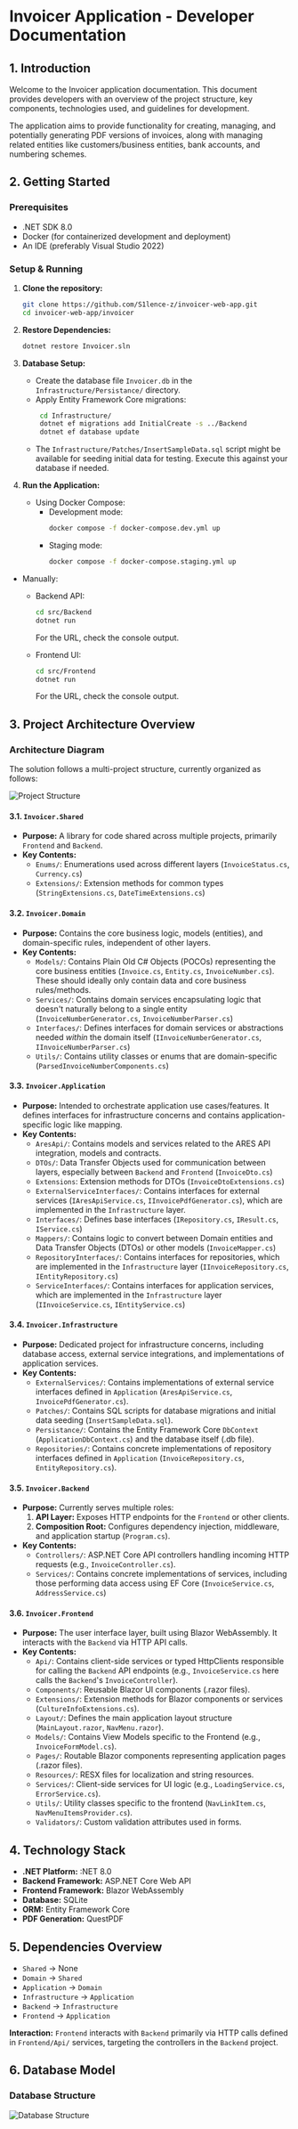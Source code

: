 # Invoicer Application - Developer Documentation

## 1. Introduction

Welcome to the Invoicer application documentation. This document provides developers with an overview of the project structure, key components, technologies used, and guidelines for development.

The application aims to provide functionality for creating, managing, and potentially generating PDF versions of invoices, along with managing related entities like customers/business entities, bank accounts, and numbering schemes.

## 2. Getting Started

### Prerequisites

*   .NET SDK 8.0
*   Docker (for containerized development and deployment)
*   An IDE (preferably Visual Studio 2022)

### Setup & Running

1.  **Clone the repository:**
    ```bash
    git clone https://github.com/S1lence-z/invoicer-web-app.git
    cd invoicer-web-app/invoicer
    ```
2.  **Restore Dependencies:**
    ```bash
    dotnet restore Invoicer.sln
    ```
3.  **Database Setup:**
    *   Create the database file `Invoicer.db` in the `Infrastructure/Persistance/` directory.
    *   Apply Entity Framework Core migrations:
        ```bash
         cd Infrastructure/
         dotnet ef migrations add InitialCreate -s ../Backend
         dotnet ef database update
        ```
    * The `Infrastructure/Patches/InsertSampleData.sql` script might be available for seeding initial data for testing. Execute this against your database if needed.
4.  **Run the Application:**

    * Using Docker Compose:
        * Development mode:
            ```bash
            docker compose -f docker-compose.dev.yml up
            ```
        * Staging mode:
            ```bash
            docker compose -f docker-compose.staging.yml up
            ```
   * Manually:
     * Backend API:
        ```bash
        cd src/Backend
        dotnet run
        ```
        For the URL, check the console output.

     * Frontend UI:
        ```bash
        cd src/Frontend
        dotnet run
        ```
        For the URL, check the console output.

## 3. Project Architecture Overview

### Architecture Diagram

The solution follows a multi-project structure, currently organized as follows:

![Project Structure](../assets/project_architecture.jpeg)

#### 3.1. `Invoicer.Shared`

*   **Purpose:** A library for code shared across multiple projects, primarily `Frontend` and `Backend`.
*   **Key Contents:**
    *   `Enums/`: Enumerations used across different layers (`InvoiceStatus.cs`, `Currency.cs`)
    *   `Extensions/`: Extension methods for common types (`StringExtensions.cs`, `DateTimeExtensions.cs`)

#### 3.2. `Invoicer.Domain`

*   **Purpose:** Contains the core business logic, models (entities), and domain-specific rules, independent of other layers.
*   **Key Contents:**
    *   `Models/`: Contains Plain Old C# Objects (POCOs) representing the core business entities (`Invoice.cs`, `Entity.cs`, `InvoiceNumber.cs`). These should ideally only contain data and core business rules/methods.
    *   `Services/`: Contains domain services encapsulating logic that doesn't naturally belong to a single entity (`InvoiceNumberGenerator.cs`, `InvoiceNumberParser.cs`)
    *   `Interfaces/`: Defines interfaces for domain services or abstractions needed *within* the domain itself (`IInvoiceNumberGenerator.cs`, `IInvoiceNumberParser.cs`)
    * `Utils/`: Contains utility classes or enums that are domain-specific (`ParsedInvoiceNumberComponents.cs`)

#### 3.3. `Invoicer.Application`

*   **Purpose:** Intended to orchestrate application use cases/features. It defines interfaces for infrastructure concerns and contains application-specific logic like mapping.
*   **Key Contents:**
    *  `AresApi/`: Contains models and services related to the ARES API integration, models and contracts.
    *  `DTOs/`: Data Transfer Objects used for communication between layers, especially between `Backend` and `Frontend` (`InvoiceDto.cs`)
    *  `Extensions`: Extension methods for DTOs (`InvoiceDtoExtensions.cs`)
    *  `ExternalServiceInterfaces/`: Contains interfaces for external services (`IAresApiService.cs`, `IInvoicePdfGenerator.cs`), which are implemented in the `Infrastructure` layer.
    *  `Interfaces/`: Defines base interfaces (`IRepository.cs`, `IResult.cs`, `IService.cs`)
    *  `Mappers/`: Contains logic to convert between Domain entities and Data Transfer Objects (DTOs) or other models (`InvoiceMapper.cs`)
    *  `RepositoryInterfaces/`: Contains interfaces for repositories, which are implemented in the `Infrastructure` layer (`IInvoiceRepository.cs`, `IEntityRepository.cs`)
    *  `ServiceInterfaces/`: Contains interfaces for application services, which are implemented in the `Infrastructure` layer (`IInvoiceService.cs`, `IEntityService.cs`) 

#### 3.4. `Invoicer.Infrastructure`
*   **Purpose:** Dedicated project for infrastructure concerns, including database access, external service integrations, and implementations of application services.
  * **Key Contents:**
    *  `ExternalServices/`: Contains implementations of external service interfaces defined in `Application` (`AresApiService.cs`, `InvoicePdfGenerator.cs`).
    *  `Patches/`: Contains SQL scripts for database migrations and initial data seeding (`InsertSampleData.sql`).
    *  `Persistance/`: Contains the Entity Framework Core `DbContext` (`ApplicationDbContext.cs`) and the database itself (.db file).
    *  `Repositories/`: Contains concrete implementations of repository interfaces defined in `Application` (`InvoiceRepository.cs`, `EntityRepository.cs`).

#### 3.5. `Invoicer.Backend`

*   **Purpose:** Currently serves multiple roles:
    1.  **API Layer:** Exposes HTTP endpoints for the `Frontend` or other clients.
    3.  **Composition Root:** Configures dependency injection, middleware, and application startup (`Program.cs`).
*   **Key Contents:**
    *   `Controllers/`: ASP.NET Core API controllers handling incoming HTTP requests (e.g., `InvoiceController.cs`).
    *   `Services/`: Contains concrete implementations of services, including those performing data access using EF Core (`InvoiceService.cs`, `AddressService.cs`)

#### 3.6. `Invoicer.Frontend`

*   **Purpose:** The user interface layer, built using Blazor WebAssembly. It interacts with the `Backend` via HTTP API calls.
*   **Key Contents:**
    *   `Api/`: Contains client-side services or typed HttpClients responsible for calling the `Backend` API endpoints (e.g., `InvoiceService.cs` here calls the `Backend`'s `InvoiceController`).
    *   `Components/`: Reusable Blazor UI components (.razor files).
    *   `Extensions/`: Extension methods for Blazor components or services (`CultureInfoExtensions.cs`).
    *   `Layout/`: Defines the main application layout structure (`MainLayout.razor`, `NavMenu.razor`).
    *   `Models/`: Contains View Models specific to the Frontend (e.g., `InvoiceFormModel.cs`).
    *   `Pages/`: Routable Blazor components representing application pages (.razor files).
    *   `Resources/`: RESX files for localization and string resources.
    *   `Services/`: Client-side services for UI logic (e.g., `LoadingService.cs`, `ErrorService.cs`).
    *   `Utils/`: Utility classes specific to the frontend (`NavLinkItem.cs`, `NavMenuItemsProvider.cs`).
    *   `Validators/`: Custom validation attributes used in forms.

## 4. Technology Stack

*   **.NET Platform:** :NET 8.0
*   **Backend Framework:** ASP.NET Core Web API
*   **Frontend Framework:** Blazor WebAssembly
*   **Database:** SQLite
*   **ORM:** Entity Framework Core
*   **PDF Generation:** QuestPDF

## 5. Dependencies Overview

*   `Shared` -> None
*   `Domain` -> `Shared`
*   `Application` -> `Domain`
*   `Infrastructure` -> `Application`
*   `Backend` -> `Infrastructure`
*   `Frontend` -> `Application`

**Interaction:** `Frontend` interacts with `Backend` primarily via HTTP calls defined in `Frontend/Api/` services, targeting the controllers in the `Backend` project.

## 6. Database Model
### Database Structure
![Database Structure](../assets/db_model.jpg)
